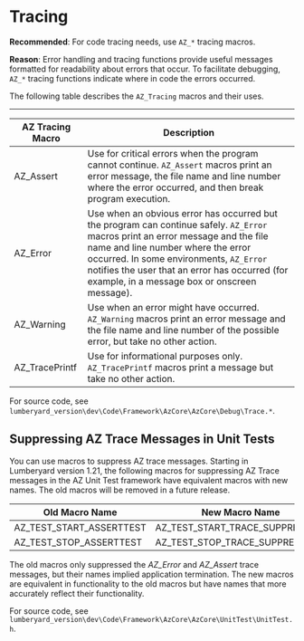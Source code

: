 # Tracing<a name="cpp-best-practices-lumberyard-tracing"></a>

**Recommended**: For code tracing needs, use `AZ_*` tracing macros\.

**Reason**: Error handling and tracing functions provide useful messages formatted for readability about errors that occur\. To facilitate debugging, `AZ_*` tracing functions indicate where in code the errors occurred\.

The following table describes the `AZ_Tracing` macros and their uses\.


****  

| AZ Tracing Macro | Description | 
| --- | --- | 
| AZ\_Assert |  Use for critical errors when the program cannot continue\. `AZ_Assert` macros print an error message, the file name and line number where the error occurred, and then break program execution\.  | 
| AZ\_Error |  Use when an obvious error has occurred but the program can continue safely\. `AZ_Error` macros print an error message and the file name and line number where the error occurred\. In some environments, `AZ_Error` notifies the user that an error has occurred \(for example, in a message box or onscreen message\)\.  | 
| AZ\_Warning |  Use when an error might have occurred\. `AZ_Warning` macros print an error message and the file name and line number of the possible error, but take no other action\.  | 
| AZ\_TracePrintf |  Use for informational purposes only\. `AZ_TracePrintf` macros print a message but take no other action\.    | 

 For source code, see `lumberyard_version\dev\Code\Framework\AzCore\AzCore\Debug\Trace.*`\.

## Suppressing AZ Trace Messages in Unit Tests<a name="cpp-best-practices-lumberyard-tracing-unit-tests"></a>

You can use macros to suppress AZ trace messages\. Starting in Lumberyard version 1\.21, the following macros for suppressing AZ Trace messages in the AZ Unit Test framework have equivalent macros with new names\. The old macros will be removed in a future release\.


| Old Macro Name | New Macro Name | 
| --- | --- | 
| AZ\_TEST\_START\_ASSERTTEST | AZ\_TEST\_START\_TRACE\_SUPPRESSION | 
| AZ\_TEST\_STOP\_ASSERTTEST | AZ\_TEST\_STOP\_TRACE\_SUPPRESSION | 

The old macros only suppressed the *AZ\_Error* and *AZ\_Assert* trace messages, but their names implied application termination\. The new macros are equivalent in functionality to the old macros but have names that more accurately reflect their functionality\.

For source code, see `lumberyard_version\dev\Code\Framework\AzCore\AzCore\UnitTest\UnitTest.h`\.
